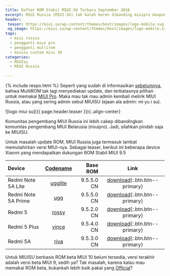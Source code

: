 ```yaml
---
title: Daftar ROM Stabil MIUI-SU Terbaru September 2018
excerpt: MIUI Russia (MIUI-SU) tak kalah keren dibanding miuipro maupun MultiROM
header:
 teaser: https://miui.su/wp-content/themes/best/images/logo-mobile.svg
 og_image: https://miui.su/wp-content/themes/best/images/logo-mobile.svg
tags:
  - miui russia
  - pengganti miui pro
  - pengganti multirom
  - miuisu custom miui 10
categories:
  - MIUIsu
  - MIUI Russia
  
---
```

{% include respo.html %}
Seperti yang sudah di informasikan [sebelumnya](https://mi.knoacc.org/multirom-miui-pro-sudah-mati-ganti-miuisu), bahwa MultiROM tak lagi menyediakan update, dan terbatasnya pilihan untuk memakai [MIUI Pro](https://mi.knoacc.org/download-rom-miuipro-v92-update-semua-tipe-ponsel). Maka mau tak mau admin kembali melirik MIUI Russia, atau yang sering admin sebut MIUISU (ejaan ala admin: mi yu i su).

![logo miui su]({{ page.header.teaser }}){:.align-center}

Komunitas pengembang MIUI Russia ini lebih cakep dibandingkan komunitas pengembang MIUI Belarusia (miuipro). Jadi, silahkan pindah saja ke MIUISU.

Untuk masalah update ROM, MIUI Russia juga termasuk lambat memutahirkan versi MIUI-nya. Sebagai teaser, berikut ini beberapa device Xiaomi yang mendapatkan dukungan ROM Stabil MIUI 9.5

| Device | [Codename](/codename) | Base ROM | Link |
|:---|:---:|---:|:---:|
| Redmi Note 5A Lite | [ugglite](https://miui.su/firmware_manager/model_view/395/) | 9.5.5.0 CN | [download](https://miui.su/firmware_manager/firmware/download/16992/){:.btn.btn--primary} |
| Redmi Note 5A Prime | [ugg](399) | 9.5.5.0 CN | [download](https://miui.su/firmware_manager/firmware/download/17018/){:.btn.btn--primary} |
| Redmi 5 | [rossy](https://miui.su/firmware_manager/model_view/396/) | 9.5.2.0 CN | [download](https://miui.su/firmware_manager/firmware/download/17008/){:.btn.btn--primary} |
| Redmi 5 Plus | [vince](https://miui.su/firmware_manager/model_view/397/) | 9.5.4.0 CN | [download](https://miui.su/firmware_manager/firmware/download/16994/){:.btn.btn--primary} |
| Redmi 5A | [riva](https://miui.su/firmware_manager/model_view/398/) | 9.5.3.0 CN | [download](https://miui.su/firmware_manager/firmware/download/17004/){:.btn.btn--primary} |

Untuk MIUISU berbasis ROM beta MIUI 10 belum tersedia, versi terakhir adalah versi beta MIUI 9, sedih ya? Tak masalah, karena kalau mau memakai ROM beta, bukankah lebih baik pakai yang [Official](/miui-10-global-beta)?
